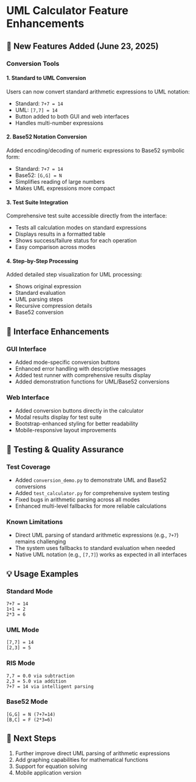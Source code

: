 # UML Calculator Feature Enhancements

## 🚀 New Features Added (June 23, 2025)

### Conversion Tools

#### 1. Standard to UML Conversion
Users can now convert standard arithmetic expressions to UML notation:
- Standard: `7+7 = 14`
- UML: `[7,7] = 14`
- Button added to both GUI and web interfaces
- Handles multi-number expressions

#### 2. Base52 Notation Conversion
Added encoding/decoding of numeric expressions to Base52 symbolic form:
- Standard: `7+7 = 14`
- Base52: `[G,G] = N`
- Simplifies reading of large numbers
- Makes UML expressions more compact

#### 3. Test Suite Integration
Comprehensive test suite accessible directly from the interface:
- Tests all calculation modes on standard expressions
- Displays results in a formatted table
- Shows success/failure status for each operation
- Easy comparison across modes

#### 4. Step-by-Step Processing
Added detailed step visualization for UML processing:
- Shows original expression
- Standard evaluation
- UML parsing steps
- Recursive compression details
- Base52 conversion

## 📱 Interface Enhancements

### GUI Interface
- Added mode-specific conversion buttons
- Enhanced error handling with descriptive messages
- Added test runner with comprehensive results display
- Added demonstration functions for UML/Base52 conversions

### Web Interface
- Added conversion buttons directly in the calculator
- Modal results display for test suite
- Bootstrap-enhanced styling for better readability
- Mobile-responsive layout improvements

## 🧪 Testing & Quality Assurance

### Test Coverage
- Added `conversion_demo.py` to demonstrate UML and Base52 conversions
- Added `test_calculator.py` for comprehensive system testing
- Fixed bugs in arithmetic parsing across all modes
- Enhanced multi-level fallbacks for more reliable calculations

### Known Limitations
- Direct UML parsing of standard arithmetic expressions (e.g., `7+7`) remains challenging
- The system uses fallbacks to standard evaluation when needed
- Native UML notation (e.g., `[7,7]`) works as expected in all interfaces

## 💡 Usage Examples

### Standard Mode
```
7+7 = 14
1+1 = 2
2*3 = 6
```

### UML Mode
```
[7,7] = 14
[2,3] = 5
```

### RIS Mode
```
7,7 = 0.0 via subtraction
2,3 = 5.0 via addition
7+7 = 14 via intelligent parsing
```

### Base52 Mode
```
[G,G] = N (7+7=14)
[B,C] = F (2*3=6)
```

## 🔄 Next Steps
1. Further improve direct UML parsing of arithmetic expressions
2. Add graphing capabilities for mathematical functions
3. Support for equation solving
4. Mobile application version
